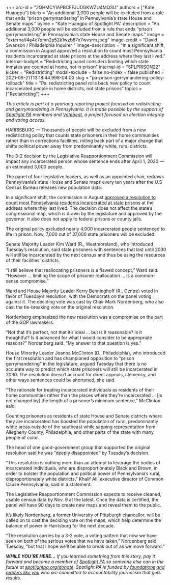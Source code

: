+++
arc-id = "2QHMCYIAPBCFFJUDGKWZU4MQSU"
authors = ["Kate Huangpu"]
blurb = "An additional 3,000 people will be excluded from a rule that ends “prison gerrymandering” in Pennsylvania’s state House and Senate maps."
byline = "Kate Huangpu of Spotlight PA"
description = "An additional 3,000 people will be excluded from a rule that ends “prison gerrymandering” in Pennsylvania’s state House and Senate maps."
image = "external/4a4e7pmn2p52k1wzb57x7wvsrm.jpeg"
image-credit = "David Swanson / Philadelphia Inquirer "
image-description = "In a significant shift, a commission in August approved a resolution to count most Pennsylvania residents incarcerated at state prisons at the address where they last lived."
internal-budget = "Redistricting panel considers limiting which state inmates are counted at home, not in prison"
internal-id = "SPLPRISON22"
kicker = "Redistricting"
modal-exclude = false
no-index = false
published = 2021-09-21T13:18:44.998-04:00
slug = "pa-prison-gerrymandering-policy-rollback"
title = "Pa. redistricting panel rolls back new policy to count incarcerated people in home districts, not state prisons"
topics = ["Redistricting"]
+++

<i>This article is part of a yearlong reporting project focused on redistricting and gerrymandering in Pennsylvania. It is made possible by the support of </i><a href="https://www.spotlightpa.org/"><i>Spotlight PA</i></a><i> members and </i><a href="https://votebeat.org/"><i>Votebeat</i></a><i>, a project focused on election integrity and voting access.</i>

HARRISBURG — Thousands of people will be excluded from a new redistricting policy that counts state prisoners in their home communities rather than in corrections facilities, rolling back part of a major change that shifts political power away from predominantly white, rural districts.

The 3-2 decision by the Legislative Reapportionment Commission will impact any incarcerated person whose sentence ends after April 1, 2030 — an estimated 3,000 people.

The panel of four legislative leaders, as well as an appointed chair, redraws Pennsylvania’s state House and Senate maps every ten years after the U.S Census Bureau releases new population data.

<script src="https://www.spotlightpa.org/embed.js" async></script><div data-spl-embed-version="1" data-spl-src="https://www.spotlightpa.org/embeds/newsletter/"></div>

In a significant shift, the commission in August <a href="https://www.spotlightpa.org/news/2021/08/pa-prison-gerrymandering-2o20-census-redistricting/">approved a resolution to count most Pennsylvania residents incarcerated at state prisons</a> at the address where they last lived. The decision does not affect the state’s congressional map, which is drawn by the legislature and approved by the governor. It also does not apply to federal prisons or county jails.

The original policy excluded nearly 4,000 incarcerated people sentenced to life in prison. Now, 7,000 out of 37,000 state prisoners will be excluded.

Senate Majority Leader Kim Ward (R., Westmoreland), who introduced Tuesday’s resolution, said state prisoners with sentences that last until 2030 will still be incarcerated by the next census and thus be using the resources of their facilities’ districts.

“I still believe that reallocating prisoners is a flawed concept,” Ward said. “However ... limiting the scope of prisoner reallocation ... is a common-sense compromise.”

Ward and House Majority Leader Kerry Benninghoff (R., Centre) voted in favor of Tuesday’s resolution, with the Democrats on the panel voting against it. The deciding vote was cast by Chair Mark Nordenberg, who also cast the tie-breaking vote on the original resolution.

Nordenberg emphasized the new resolution was a compromise on the part of the GOP lawmakers.

“Not that it’s perfect, not that it’s ideal … but is it reasonable? Is it thoughtful? Is it advanced for what I would consider to be appropriate reasons?” Nordenberg said. “My answer to that question is yes.”

House Minority Leader Joanna McClinton (D., Philadelphia), who introduced the first resolution and has championed opposition to “prison gerrymandering” in the legislature, argued Tuesday that there is no accurate way to predict which state prisoners will still be incarcerated in 2030. The resolution doesn’t account for direct appeals, clemency, and other ways sentences could be shortened, she said.

“The rationale for treating incarcerated individuals as residents of their home communities rather than the places where they’re incarcerated … [is not changed by] the length of a prisoner’s minimum sentence,” McClinton said.

Counting prisoners as residents of state House and Senate districts where they are incarcerated has boosted the population of rural, predominantly white areas outside of the southeast while sapping representation from Allegheny County, Philadelphia, and other parts of the state with many people of color.

The head of one good-government group that supported the original resolution said he was “deeply disappointed” by Tuesday’s decision.

“This resolution is nothing more than an attempt to leverage the bodies of incarcerated individuals, who are disproportionately Black and Brown, in order to bolster the population and political power of Pennsylvania’s rural, disproportionately white districts,” Khalif Ali, executive director of Common Cause Pennsylvania, said in a statement.

<script src="https://www.spotlightpa.org/embed.js" async></script><div data-spl-embed-version="1" data-spl-src="https://www.spotlightpa.org/embeds/donate/?teaser_text=If%20you%20learned%20something%20from%20this%20report%2C%20pay%20it%20forward%20and%20become%20a%20member%20of%20Spotlight%20PA%20so%20someone%20else%20can%20in%20the%20future."></div>


The Legislative Reapportionment Commission expects to receive cleaned, usable census data by Nov. 9 at the latest. Once the data is certified, the panel will have 90 days to create new maps and reveal them to the public.

It’s likely Nordenberg, a former University of Pittsburgh chancellor, will be called on to cast the deciding vote on the maps, which help determine the balance of power in Harrisburg for the next decade.

“The resolution carries by a 3-2 vote, a voting pattern that now we have seen on both of the serious votes that we have taken,” Nordenberg said Tuesday, “but that I hope we’ll be able to break out of as we move forward.”

<i><b>WHILE YOU’RE HERE...</b></i><i> If you learned something from this story, pay it forward and become a member of </i><a href="https://www.spotlightpa.org/"><i>Spotlight PA</i></a><i> so someone else can in the future at </i><a href="http://spotlightpa.org/donate"><i>spotlightpa.org/donate</i></a><i>. Spotlight PA is funded by</i><a href="https://www.spotlightpa.org/support"><i> foundations</i></a><i> </i><a href="https://www.spotlightpa.org/support"><i>and readers like you</i></a><i> who are committed to accountability journalism that gets results.</i>
